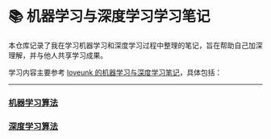 # 📚 机器学习与深度学习学习笔记

本仓库记录了我在学习机器学习和深度学习过程中整理的笔记，旨在帮助自己加深理解，并与他人共享学习成果。

学习内容主要参考 [loveunk 的机器学习与深度学习笔记](https://github.com/loveunk/machine-learning-deep-learning-notes)，具体包括：

______

### [机器学习算法](./machineLearning/README.md)

### [深度学习算法](./deepLearning/README.md)